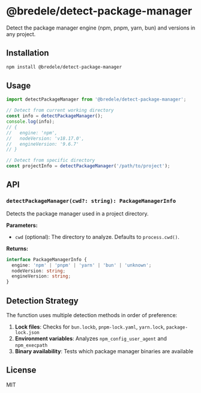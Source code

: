 # @bredele/detect-package-manager

Detect the package manager engine (npm, pnpm, yarn, bun) and versions in any project.

## Installation

```bash
npm install @bredele/detect-package-manager
```

## Usage

```typescript
import detectPackageManager from '@bredele/detect-package-manager';

// Detect from current working directory
const info = detectPackageManager();
console.log(info);
// {
//   engine: 'npm',
//   nodeVersion: 'v18.17.0',
//   engineVersion: '9.6.7'
// }

// Detect from specific directory
const projectInfo = detectPackageManager('/path/to/project');
```

## API

### `detectPackageManager(cwd?: string): PackageManagerInfo`

Detects the package manager used in a project directory.

**Parameters:**
- `cwd` (optional): The directory to analyze. Defaults to `process.cwd()`.

**Returns:**
```typescript
interface PackageManagerInfo {
  engine: 'npm' | 'pnpm' | 'yarn' | 'bun' | 'unknown';
  nodeVersion: string;
  engineVersion: string;
}
```

## Detection Strategy

The function uses multiple detection methods in order of preference:

1. **Lock files**: Checks for `bun.lockb`, `pnpm-lock.yaml`, `yarn.lock`, `package-lock.json`
2. **Environment variables**: Analyzes `npm_config_user_agent` and `npm_execpath`
3. **Binary availability**: Tests which package manager binaries are available

## License

MIT